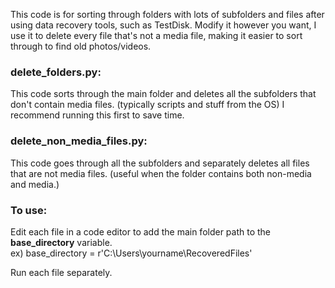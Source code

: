 This code is for sorting through folders with lots of subfolders and files after using data recovery tools, such as TestDisk.
Modify it however you want, I use it to delete every file that's not a media file, making it easier to sort through to find old photos/videos. 

### delete_folders.py:
This code sorts through the main folder and deletes all the subfolders that don't contain media files. (typically scripts and stuff from the OS)
I recommend running this first to save time.

### delete_non_media_files.py:
This code goes through all the subfolders and separately deletes all files that are not media files. (useful when the folder contains both non-media and media.)

### To use:
Edit each file in a code editor to add the main folder path to the **base_directory** variable. <br>
ex) base_directory = r'C:\Users\yourname\RecoveredFiles'

Run each file separately.
